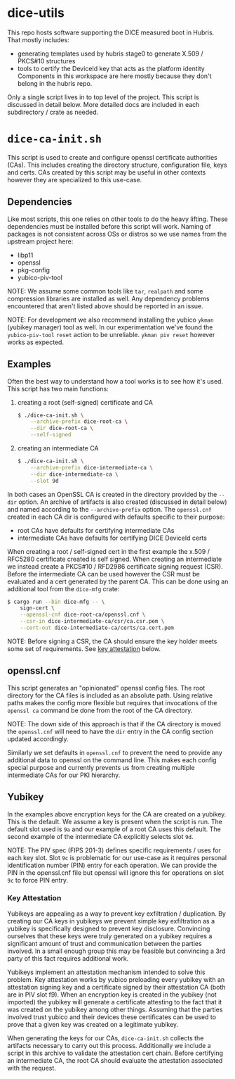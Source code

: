 # dice-utils

This repo hosts software supporting the DICE measured boot in Hubris.
That mostly includes:
- generating templates used by hubris stage0 to generate X.509 / PKCS#10
structures
- tools to certify the DeviceId key that acts as the platform identity
Components in this workspace are here mostly because they don't belong in the
hubris repo.

Only a single script lives in to top level of the project.  This script is
discussed in detail below.  More detailed docs are included in each
subdirectory / crate as needed.

# `dice-ca-init.sh`
This script is used to create and configure openssl certificate authorities
(CAs). This includes creating the directory structure, configuration file, keys
and certs. CAs created by this script may be useful in other contexts however
they are specialized to this use-case.

## Dependencies
Like most scripts, this one relies on other tools to do the heavy lifting.
These dependencies must be installed before this script will work. Naming of
packages is not consistent across OSs or distros so we use names from the
upstream project here:
- libp11
- openssl
- pkg-config
- yubico-piv-tool

NOTE: We assume some common tools like `tar`, `realpath` and some compression
libraries are installed as well. Any dependency problems encountered that
aren't listed above should be reported in an issue.

NOTE: For development we also recommend installing the yubico `ykman` (yubikey
manager) tool as well. In our experimentation we've found the `yubico-piv-tool`
`reset` action to be unreliable. `ykman piv reset` however works as expected.

## Examples
Often the best way to understand how a tool works is to see how it's used. This
script has two main functions:
1. creating a root (self-signed) certificate and CA
    ```sh
    $ ./dice-ca-init.sh \
        --archive-prefix dice-root-ca \
        --dir dice-root-ca \
        --self-signed
    ```
1. creating an intermediate CA
    ```sh
    $ ./dice-ca-init.sh \
        --archive-prefix dice-intermediate-ca \
        --dir dice-intermediate-ca \
        --slot 9d
    ```

In both cases an OpenSSL CA is created in the directory provided by the `--dir`
option. An archive of artifacts is also created (discussed in detail below) and
named according to the `--archive-prefix` option. The `openssl.cnf` created in
each CA dir is configured with defaults specific to their purpose:
- root CAs have defaults for certifying intermediate CAs
- intermediate CAs have defaults for certifying DICE DeviceId certs

When creating a root / self-signed cert in the first example the x.509 /
RFC5280 certificate created is self signed. When creating an intermediate we
instead create a PKCS#10 / RFD2986 certificate signing request (CSR). Before
the intermediate CA can be used however the CSR must be evaluated and a cert
generated by the parent CA. This can be done using an additional tool from the
`dice-mfg` crate:
```sh
$ cargo run --bin dice-mfg -- \
    sign-cert \
    --openssl-cnf dice-root-ca/openssl.cnf \
    --csr-in dice-intermediate-ca/csr/ca.csr.pem \
    --cert-out dice-intermediate-ca/certs/ca.cert.pem
```

NOTE: Before signing a CSR, the CA should ensure the key holder meets some
set of requirements. See [key attestation](#key-attestation) below.

## openssl.cnf

This script generates an "opinionated" openssl config files. The root directory
for the CA files is included as an absolute path. Using relative paths makes
the config more flexible but requires that invocations of the `openssl ca`
command be done from the root of the CA directory.

NOTE: The down side of this approach is that if the CA directory is moved the
`openssl.cnf` will need to have the `dir` entry in the CA config section
updated accordingly.

Similarly we set defaults in `openssl.cnf` to prevent the need to provide any
additional data to openssl on the command line. This makes each config special
purpose and currently prevents us from creating multiple intermediate CAs for
our PKI hierarchy.

## Yubikey

In the examples above encryption keys for the CA are created on a yubikey. This
is the default. We assume a key is present when the script is run. The default
slot used is `9a` and our example of a root CA uses this default. The second
example of the intermediate CA explicitly selects slot `9d`.

NOTE: The PIV spec (FIPS 201-3) defines specific requirements / uses for each
key slot. Slot `9c` is problematic for our use-case as it requires personal
identification number (PIN) entry for each operation. We can provide the PIN in
the openssl.cnf file but openssl will ignore this for operations on slot `9c`
to force PIN entry.

### Key Attestation

Yubikeys are appealing as a way to prevent key exfiltration / duplication. By
creating our CA keys in yubikeys we prevent simple key exfiltration as a
yubikey is specifically designed to prevent key disclosure. Convincing
ourselves that these keys were truly generated on a yubikey requires a
significant amount of trust and communication between the parties involved.
In a small enough group this may be feasible but convincing a 3rd party of
this fact requires additional work.

Yubikeys implement an attestation mechanism intended to solve this problem.
Key attestation works by yubico preloading every yubikey with an attestation
signing key and a certificate signed by their attestation CA (both are in PIV
slot f9). When an encryption key is created in the yubikey (not imported) the
yubikey will generate a certificate attesting to the fact that it was created
on the yubikey among other things. Assuming that the parties involved trust
yubico and their devices these certificates can be used to prove that a given
key was created on a legitimate yubikey.

When generating the keys for our CAs, `dice-ca-init.sh` collects the artifacts
necessary to carry out this process. Additionally we include a script in this
archive to validate the attestation cert chain. Before certifying an
intermediate CA, the root CA should evaluate the attestation associated with
the request.
